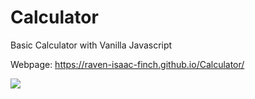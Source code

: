 # Calculator
Basic Calculator with Vanilla Javascript

Webpage: https://raven-isaac-finch.github.io/Calculator/

![](https://user-images.githubusercontent.com/99633768/172045481-967fb7e0-17b4-49ef-b18e-8365321c9901.gif)
